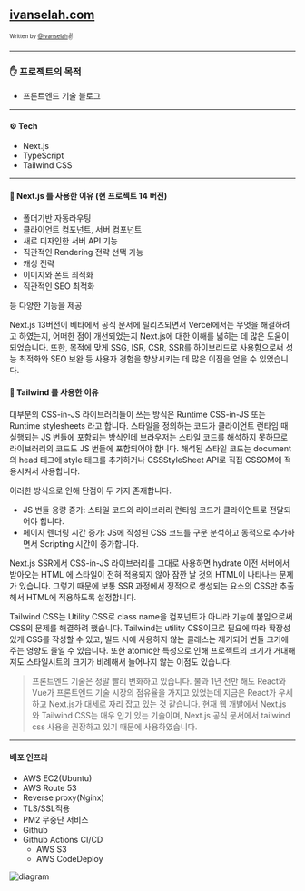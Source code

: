 ## [ivanselah.com](https://ivanselah.com)

<sub><sup>Written by <a href="https://github.com/ivanselah">@Ivanselah</a></sup></sub><small>✌</small>

---

### ✋ 프로젝트의 목적

- 프론트엔드 기술 블로그

---

#### ⚙️ Tech

- Next.js
- TypeScript
- Tailwind CSS

---

#### 🎯 Next.js 를 사용한 이유 (현 프로젝트 14 버전)

- 폴더기반 자동라우팅
- 클라이언트 컴포넌트, 서버 컴포넌트
- 새로 디자인한 서버 API 기능
- 직관적인 Rendering 전략 선택 가능
- 캐싱 전략
- 이미지와 폰트 최적화
- 직관적인 SEO 최적화

등 다양한 기능을 제공

Next.js 13버전이 베타에서 공식 문서에 릴리즈되면서 Vercel에서는 무엇을 해결하려고 하였는지, 어떠한 점이 개선되었는지 Next.js에 대한 이해를 넓히는 데 많은 도움이 되었습니다.
또한, 목적에 맞게 SSG, ISR, CSR, SSR를 하이브리드로 사용함으로써 성능 최적화와 SEO 보완 등 사용자 경험을 향상시키는 데 많은 이점을 얻을 수 있었습니다.

#### 🎯 Tailwind 를 사용한 이유

대부분의 CSS-in-JS 라이브러리들이 쓰는 방식은 Runtime CSS-in-JS 또는 Runtime stylesheets 라고 합니다. 스타일을 정의하는 코드가 클라이언트 런타임 때 실행되는 JS 번들에 포함되는 방식인데 브라우저는 스타일 코드를 해석하지 못하므로 라이브러리의 코드도 JS 번들에 포함되어야 합니다. 해석된 스타일 코드는 document의 head 태그에 style 태그를 추가하거나 CSSStyleSheet API로 직접 CSSOM에 적용시켜서 사용합니다.

이러한 방식으로 인해 단점이 두 가지 존재합니다.

- JS 번들 용량 증가: 스타일 코드와 라이브러리 런타임 코드가 클라이언트로 전달되어야 합니다.
- 페이지 렌더링 시간 증가: JS에 작성된 CSS 코드를 구문 분석하고 동적으로 추가하면서 Scripting 시간이 증가합니다.

Next.js SSR에서 CSS-in-JS 라이브러리를 그대로 사용하면 hydrate 이전 서버에서 받아오는 HTML 에 스타일이 전혀 적용되지 않아 잠깐 날 것의 HTML이 나타나는 문제가 있습니다.
그렇기 때문에 보통 SSR 과정에서 정적으로 생성되는 요소의 CSS만 추출해서 HTML에 적용하도록 설정합니다.

Tailwind CSS는 Utility CSS로 class name을 컴포넌트가 아니라 기능에 붙임으로써 CSS의 문제를 해결하려 했습니다.
Tailwind는 utility CSS이므로 필요에 따라 확장성있게 CSS를 작성할 수 있고, 빌드 시에 사용하지 않는 클래스는 제거되어 번들 크기에 주는 영향도 줄일 수 있습니다.
또한 atomic한 특성으로 인해 프로젝트의 크기가 거대해져도 스타일시트의 크기가 비례해서 늘어나지 않는 이점도 있습니다.

> 프론트엔드 기술은 정말 빨리 변화하고 있습니다.
> 불과 1년 전만 해도 React와 Vue가 프론트엔드 기술 시장의 점유율을 가지고 있었는데 지금은 React가 우세하고 Next.js가 대세로 자리 잡고 있는 것 같습니다.
> 현재 웹 개발에서 Next.js 와 Tailwind CSS는 매우 인기 있는 기술이며, Next.js 공식 문서에서 tailwind css 사용을 권장하고 있기 때문에 사용하였습니다.

---

#### 배포 인프라

- AWS EC2(Ubuntu)
- AWS Route 53
- Reverse proxy(Nginx)
- TLS/SSL적용
- PM2 무중단 서비스
- Github
- Github Actions CI/CD
  - AWS S3
  - AWS CodeDeploy

![diagram](https://github.com/ivanselah/ivanselah.com/assets/78192018/3d2e3f00-c125-4336-85f0-05bd727141ed)
